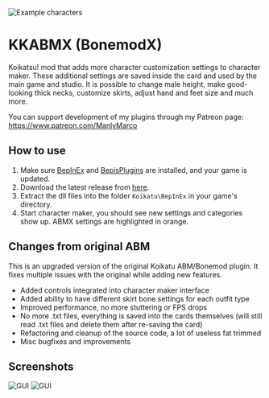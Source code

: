 ![Example characters](https://user-images.githubusercontent.com/39247311/48379579-e6891980-e6d4-11e8-890b-17e3509502ff.png)
# KKABMX (BonemodX)
Koikatsu! mod that adds more character customization settings to character maker. These additional settings are saved inside the card and used by the main game and studio. It is possible to change male height, make good-looking thick necks, customize skirts, adjust hand and feet size and much more.

You can support development of my plugins through my Patreon page: https://www.patreon.com/ManlyMarco

## How to use 
1. Make sure [BepInEx](https://github.com/BepInEx/BepInEx) and [BepisPlugins](https://github.com/bbepis/BepisPlugins) are installed, and your game is updated.
2. Download the latest release from [here](https://github.com/ManlyMarco/KKABMX/releases).
3. Extract the dll files into the folder `Koikatu\BepInEx` in your game's directory.
4. Start character maker, you should see new settings and categories show up. ABMX settings are highlighted in orange.

## Changes from original ABM
This is an upgraded version of the original Koikatu ABM/Bonemod plugin. It fixes multiple issues with the original while adding new features.
- Added controls integrated into character maker interface
- Added ability to have different skirt bone settings for each outfit type
- Improved performance, no more stuttering or FPS drops
- No more .txt files, everything is saved into the cards themselves (will still read .txt files and delete them after re-saving the card)
- Refactoring and cleanup of the source code, a lot of useless fat trimmed
- Misc bugfixes and improvements

## Screenshots
![GUI](https://user-images.githubusercontent.com/39247311/48379580-e6891980-e6d4-11e8-91f5-4702c1af1fa2.png)
![GUI](https://user-images.githubusercontent.com/39247311/48379581-e6891980-e6d4-11e8-8253-21feed5ac6cb.png)
